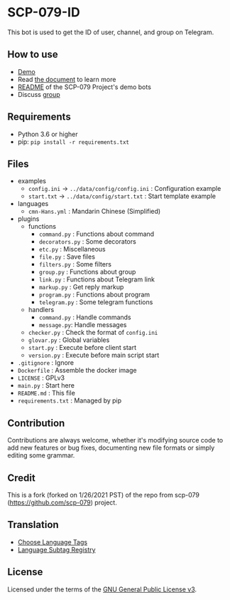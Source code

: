# SCP-079-ID

This bot is used to get the ID of user, channel, and group on Telegram.

## How to use

- [Demo](https://t.me/SCP_079_ID_BOT)
- Read [the document](https://scp-079.org/id/) to learn more
- [README](https://scp-079.org/readme/) of the SCP-079 Project's demo bots
- Discuss [group](https://t.me/SCP_079_CHAT)

## Requirements

- Python 3.6 or higher
- pip: `pip install -r requirements.txt` 

## Files

- examples
    - `config.ini` -> `../data/config/config.ini` : Configuration example
    - `start.txt` -> `../data/config/start.txt` : Start template example
- languages
    - `cmn-Hans.yml` : Mandarin Chinese (Simplified)
- plugins
    - functions
        - `command.py` : Functions about command
        - `decorators.py` : Some decorators
        - `etc.py` : Miscellaneous
        - `file.py` : Save files
        - `filters.py` : Some filters
        - `group.py` : Functions about group
        - `link.py` : Functions about Telegram link
        - `markup.py` : Get reply markup
        - `program.py` : Functions about program
        - `telegram.py` : Some telegram functions
    - handlers
        - `command.py` : Handle commands
        - `message.py`: Handle messages
    - `checker.py` : Check the format of `config.ini`
    - `glovar.py` : Global variables
    - `start.py` : Execute before client start
    - `version.py` : Execute before main script start
- `.gitignore` : Ignore
- `Dockerfile` : Assemble the docker image
- `LICENSE` : GPLv3
- `main.py` : Start here
- `README.md` : This file
- `requirements.txt` : Managed by pip

## Contribution

Contributions are always welcome, whether it's modifying source code to add new features or bug fixes, documenting new file formats or simply editing some grammar.


## Credit

This is a fork (forked on 1/26/2021 PST) of the repo from scp-079 (https://github.com/scp-079) project.


## Translation

- [Choose Language Tags](https://www.w3.org/International/questions/qa-choosing-language-tags)
- [Language Subtag Registry](https://www.iana.org/assignments/language-subtag-registry/language-subtag-registry)

## License

Licensed under the terms of the [GNU General Public License v3](LICENSE).

